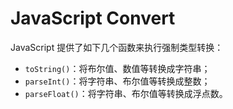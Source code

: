 # JavaScript Convert

JavaScript 提供了如下几个函数来执行强制类型转换：

- `toString()`：将布尔值、数值等转换成字符串；
- `parseInt()`：将字符串、布尔值等转换成整数；
- `parseFloat()`：将字符串、布尔值等转换成浮点数。
